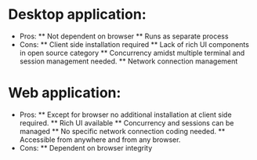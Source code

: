 Desktop application:
====================
 * Pros:
   ** Not dependent on browser
   ** Runs as separate process
 * Cons:
   ** Client side installation required
   ** Lack of rich UI components in open source category
   ** Concurrency amidst multiple terminal and session management needed.
   ** Network connection management

Web application:
================
 * Pros:
   ** Except for browser no additional installation at client side required.
   ** Rich UI available
   ** Concurrency and sessions can be managed 
   ** No specific network connection coding needed.
   ** Accessible from anywhere and from any browser.
 * Cons:
   ** Dependent on browser integrity

